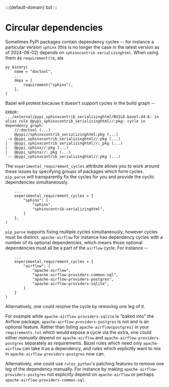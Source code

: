 :::{default-domain} bzl
:::

# Circular dependencies

Sometimes PyPi packages contain dependency cycles -- for instance a particular
version `sphinx` (this is no longer the case in the latest version as of
2024-06-02) depends on `sphinxcontrib-serializinghtml`. When using them as
`requirement()`s, ala

```starlark
py_binary(
    name = "doctool",
    ...
    deps = [
        requirement("sphinx"),
    ],
)
```

Bazel will protest because it doesn't support cycles in the build graph --

```
ERROR: .../external/pypi_sphinxcontrib_serializinghtml/BUILD.bazel:44:6: in alias rule @pypi_sphinxcontrib_serializinghtml//:pkg: cycle in dependency graph:
    //:doctool (...)
    @pypi//sphinxcontrib_serializinghtml:pkg (...)
.-> @pypi_sphinxcontrib_serializinghtml//:pkg (...)
|   @pypi_sphinxcontrib_serializinghtml//:_pkg (...)
|   @pypi_sphinx//:pkg (...)
|   @pypi_sphinx//:_pkg (...)
`-- @pypi_sphinxcontrib_serializinghtml//:pkg (...)
```

The `experimental_requirement_cycles` attribute allows you to work around these
issues by specifying groups of packages which form cycles. `pip_parse` will
transparently fix the cycles for you and provide the cyclic dependencies
simultaneously.

```starlark
    ...
    experimental_requirement_cycles = {
        "sphinx": [
            "sphinx",
            "sphinxcontrib-serializinghtml",
        ]
    },
)
```

`pip_parse` supports fixing multiple cycles simultaneously, however cycles must
be distinct. `apache-airflow` for instance has dependency cycles with a number
of its optional dependencies, which means those optional dependencies must all
be a part of the `airflow` cycle. For instance --

```starlark
    ...
    experimental_requirement_cycles = {
        "airflow": [
            "apache-airflow",
            "apache-airflow-providers-common-sql",
            "apache-airflow-providers-postgres",
            "apache-airflow-providers-sqlite",
        ]
    }
)
```

Alternatively, one could resolve the cycle by removing one leg of it.

For example while `apache-airflow-providers-sqlite` is "baked into" the Airflow
package, `apache-airflow-providers-postgres` is not and is an optional feature.
Rather than listing `apache-airflow[postgres]` in your `requirements.txt` which
would expose a cycle via the extra, one could either _manually_ depend on
`apache-airflow` and `apache-airflow-providers-postgres` separately as
requirements. Bazel rules which need only `apache-airflow` can take it as a
dependency, and rules which explicitly want to mix in
`apache-airflow-providers-postgres` now can.

Alternatively, one could use `rules_python`'s patching features to remove one
leg of the dependency manually. For instance by making
`apache-airflow-providers-postgres` not explicitly depend on `apache-airflow` or
perhaps `apache-airflow-providers-common-sql`.
